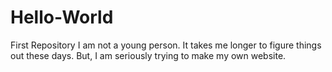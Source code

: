 # Hello-World
First Repository
I am not a young person.  It takes me longer to figure things out these days.  But, I am seriously trying to make my own website.
